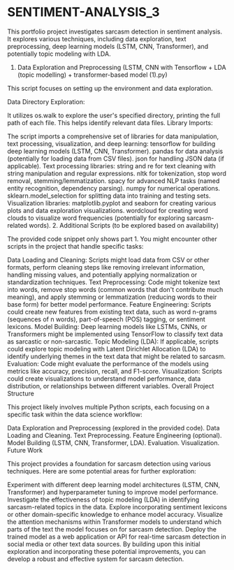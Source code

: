 # SENTIMENT-ANALYSIS_3
This portfolio project investigates sarcasm detection in sentiment analysis. It explores various techniques, including data exploration, text preprocessing, deep learning models (LSTM, CNN, Transformer), and potentially topic modeling with LDA.

1. Data Exploration and Preprocessing (LSTM, CNN with Tensorflow + LDA (topic modelling) + transformer-based model (1).py)

This script focuses on setting up the environment and data exploration.

Data Directory Exploration:

It utilizes os.walk to explore the user's specified directory, printing the full path of each file. This helps identify relevant data files.
Library Imports:

The script imports a comprehensive set of libraries for data manipulation, text processing, visualization, and deep learning:
tensorflow for building deep learning models (LSTM, CNN, Transformer).
pandas for data analysis (potentially for loading data from CSV files).
json for handling JSON data (if applicable).
Text processing libraries:
string and re for text cleaning with string manipulation and regular expressions.
nltk for tokenization, stop word removal, stemming/lemmatization.
spacy for advanced NLP tasks (named entity recognition, dependency parsing).
numpy for numerical operations.
sklearn.model_selection for splitting data into training and testing sets.
Visualization libraries:
matplotlib.pyplot and seaborn for creating various plots and data exploration visualizations.
wordcloud for creating word clouds to visualize word frequencies (potentially for exploring sarcasm-related words).
2. Additional Scripts (to be explored based on availability)

The provided code snippet only shows part 1. You might encounter other scripts in the project that handle specific tasks:

Data Loading and Cleaning: Scripts might load data from CSV or other formats, perform cleaning steps like removing irrelevant information, handling missing values, and potentially applying normalization or standardization techniques.
Text Preprocessing: Code might tokenize text into words, remove stop words (common words that don't contribute much meaning), and apply stemming or lemmatization (reducing words to their base form) for better model performance.
Feature Engineering: Scripts could create new features from existing text data, such as word n-grams (sequences of n words), part-of-speech (POS) tagging, or sentiment lexicons.
Model Building: Deep learning models like LSTMs, CNNs, or Transformers might be implemented using TensorFlow to classify text data as sarcastic or non-sarcastic.
Topic Modeling (LDA): If applicable, scripts could explore topic modeling with Latent Dirichlet Allocation (LDA) to identify underlying themes in the text data that might be related to sarcasm.
Evaluation: Code might evaluate the performance of the models using metrics like accuracy, precision, recall, and F1-score.
Visualization: Scripts could create visualizations to understand model performance, data distribution, or relationships between different variables.
Overall Project Structure

This project likely involves multiple Python scripts, each focusing on a specific task within the data science workflow:

Data Exploration and Preprocessing (explored in the provided code).
Data Loading and Cleaning.
Text Preprocessing.
Feature Engineering (optional).
Model Building (LSTM, CNN, Transformer, LDA).
Evaluation.
Visualization.
Future Work

This project provides a foundation for sarcasm detection using various techniques. Here are some potential areas for further exploration:

Experiment with different deep learning model architectures (LSTM, CNN, Transformer) and hyperparameter tuning to improve model performance.
Investigate the effectiveness of topic modeling (LDA) in identifying sarcasm-related topics in the data.
Explore incorporating sentiment lexicons or other domain-specific knowledge to enhance model accuracy.
Visualize the attention mechanisms within Transformer models to understand which parts of the text the model focuses on for sarcasm detection.
Deploy the trained model as a web application or API for real-time sarcasm detection in social media or other text data sources.
By building upon this initial exploration and incorporating these potential improvements, you can develop a robust and effective system for sarcasm detection.
